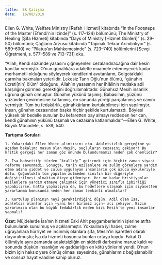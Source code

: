 ```yaml
---
title:  Ek Çalışma
date:   16/08/2019
---
```


Ellen G. White, Welfare Ministry [Refah Hizmeti] kitabında “In the Footsteps of the Master [Efendi’nin İzinde]” (s. 117–124) bölümünü; The Ministry of Healing [Şifa Hizmeti] kitabında “Days of Ministry [Hizmet Günleri]” (s. 29–50) bölümünü; Çağların Arzusu kitabında “Tapınak Tekrar Arındırılıyor” (s. 589–600) ve “Pilatus’un Mahkemesinde” (s. 723–740) bölümlerini [Sevgi Öğretmeni, s. 577–589 ve 713–731] oku.

“Allah, Kendi sözünde yasasını çiğneyenleri cezalandıracağına dair kesin kanıtlar vermiştir. O’nun günahkâra adaletle muamele edemeyecek kadar merhametli olduğunu söyleyerek kendilerini avutanların, Golgota’daki çarmıha bakmaları yeterlidir. Lekesiz Tanrı Oğlu’nun ölümü, “günahın ücreti[nin] ölüm” olduğunu, Allah’ın yasasının her ihlâlinin mutlaka adil karşılığını görmesi gerektiğini doğrulamaktadır. Günahsız Mesih insanlık uğruna günah olmuştur. Günahın yükünü taşımış, Babası’nın, yüzünü yüzünden çevirmesine katlanmış, en sonunda yüreği parçalanmış ve canını vermiştir. Tüm bu fedakârlık, günahkârların kurtulabilmesi için yapılmıştır. İnsan, günahın cezasından başka hiçbir şekilde kurtulamazdı. Böylesi yüksek bir bedelle sunulan bu kefaretten pay almayı reddeden her can, kendi günahının yükünü taşımalı ve cezasına katlanmalıdır.”—Ellen G. White, Büyük Mücadele, s. 539, 540.

**Tartışma Soruları**

`1. Yukarıdaki Ellen White alıntısını oku. Adaletsizlik gerçeğine şu açıdan bakalım: masum olan Mesih, suçluların cezasını çekiyor! Bu kritik gerçeği her zaman göz önünde bulundurmamız neden çok önemlidir?`

`2. İsa bahsettiği türden “krallığı” getirmek için hiçbir zaman siyasi reformu savunmadı. Sonuçta, tarih ezilenlere ve zulüm görenlere yardım etme adına şiddet ve zulüm uygulayan insanların çok üzücü öyküleriyle dolu. Çoğunlukla tüm yapılan zulmeden sınıfın bir diğeriyle değiştirilmesi olmaktan öteye gidemiyor. Her ne kadar Hristiyanlar ezilenlere yardım etmeye çalışmak için yönetici sınıfla işbirliği yapabilirse, hatta yapmalıysa da, bu hedeflere ulaşmak için siyasetten yararlanma konusunda neden her zaman temkinli olmalılar?`

`3. Kurtuluş planının neyi gerektirdiğini düşün. Adil olan İsa, adaletsiz olanlar için –yani her birimiz için– acı çekiyor. Bizim yararımıza olan bu büyük fedakârlık neden bizi Mesih’te yeni insanlar yapmalı?`

**Özet**: Müjdelerde İsa’nın hizmeti Eski Ahit peygamberlerinin işlerine atıfta bulunularak sunulmuş ve açıklanmıştır. Yoksullara iyi haber, zulme uğrayanlara hürriyet ve incinmiş olanlara şifa, Mesih’in işaretleri olarak duyurulmuştu; İsa da hizmeti boyunca bunları ortaya koydu. Fakat O ölümüyle aynı zamanda adaletsizliğin en şiddetli darbesine maruz kaldı ve sonunda düşkün insanlığın ve gaddarlığın en kötü yönlerini yendi. O’nun bizim için haksız yere ölmüş olması sayesinde, günahlarımız bağışlanabilir ve sonsuz hayat vaadine sahip oluruz.